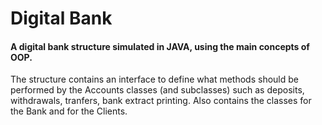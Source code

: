# Digital Bank
#### A digital bank structure simulated in JAVA, using the main concepts of OOP.

The structure contains an interface to define what methods should be performed by the Accounts classes (and subclasses) such as deposits, withdrawals, tranfers, bank extract printing.
Also contains the classes for the Bank and for the Clients.


